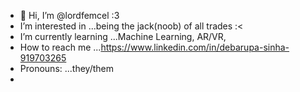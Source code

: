 - 👋 Hi, I’m @lordfemcel :3
- I’m interested in ...being the jack(noob) of all trades :<
- I’m currently learning ...Machine Learning, AR/VR,
- How to reach me ...https://www.linkedin.com/in/debarupa-sinha-919703265
- Pronouns: ...they/them
- 


